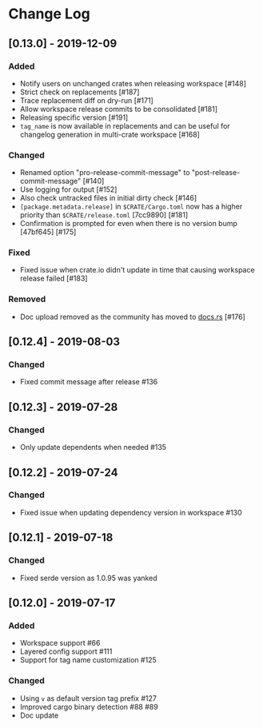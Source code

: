 # Change Log

## [0.13.0] - 2019-12-09

### Added

* Notify users on unchanged crates when releasing workspace [#148]
* Strict check on replacements [#187]
* Trace replacement diff on dry-run [#171]
* Allow workspace release commits to be consolidated [#181]
* Releasing specific version [#191]
* `tag_name` is now available in replacements and can be useful for
  changelog generation in multi-crate workspace [#168]

### Changed

* Renamed option "pro-release-commit-message" to
  "post-release-commit-message" [#140]
* Use logging for output [#152]
* Also check untracked files in initial dirty check [#146]
* `[package.metadata.release]` in `$CRATE/Cargo.toml` now has a higher
  priority than `$CRATE/release.toml` [7cc9890] [#181]
* Confirmation is prompted for even when there is no version bump
  [47bf645] [#175]

### Fixed

* Fixed issue when crate.io didn't update in time that causing
  workspace release failed [#183]

### Removed

* Doc upload removed as the community has moved to [docs.rs](https://docs.rs) [#176]

## [0.12.4] - 2019-08-03

### Changed

* Fixed commit message after release #136

## [0.12.3] - 2019-07-28

### Changed

* Only update dependents when needed #135

## [0.12.2] - 2019-07-24

### Changed

* Fixed issue when updating dependency version in workspace #130

## [0.12.1] - 2019-07-18

### Changed

* Fixed serde version as 1.0.95 was yanked

## [0.12.0] - 2019-07-17

### Added

* Workspace support #66
* Layered config support #111
* Support for tag name customization #125

### Changed

* Using `v` as default version tag prefix #127
* Improved cargo binary detection #88 #89
* Doc update
